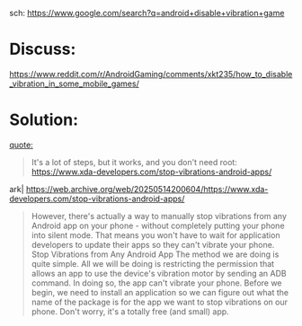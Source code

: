 sch: https://www.google.com/search?q=android+disable+vibration+game

# Discuss:
https://www.reddit.com/r/AndroidGaming/comments/xkt235/how_to_disable_vibration_in_some_mobile_games/

# Solution:
[quote:](https://www.reddit.com/r/AndroidGaming/comments/xkt235/comment/ipimpzb/)
>It's a lot of steps, but it works, and you don't need root: https://www.xda-developers.com/stop-vibrations-android-apps/

ark| https://web.archive.org/web/20250514200604/https://www.xda-developers.com/stop-vibrations-android-apps/
>However, there's actually a way to manually stop vibrations from any Android app on your phone - without completely putting your phone into silent mode. That means you won't have to wait for application developers to update their apps so they can't vibrate your phone.
>Stop Vibrations from Any Android App
The method we are doing is quite simple. All we will be doing is restricting the permission that allows an app to use the device's vibration motor by sending an ADB command. In doing so, the app can't vibrate your phone. Before we begin, we need to install an application so we can figure out what the name of the package is for the app we want to stop vibrations on our phone. Don't worry, it's a totally free (and small) app.
